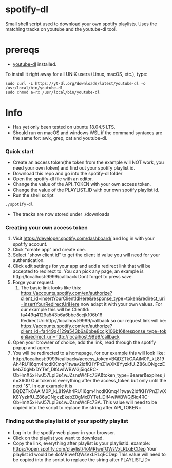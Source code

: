 # spotify-dl
Small shell script used to download your own spotify playlists. Uses the matching tracks on youtube and the youtube-dl tool.

# prereqs
- [youtube-dl](https://github.com/ytdl-org/youtube-dl) installed.

To install it right away for all UNIX users (Linux, macOS, etc.), type:
```shell script
sudo curl -L https://yt-dl.org/downloads/latest/youtube-dl -o /usr/local/bin/youtube-dl
sudo chmod a+rx /usr/local/bin/youtube-dl
```

# Info
- Has yet only been tested on ubuntu 18.04.5 LTS.
- Should run on macOS and windows WSL if the command syntaxes are the same for: awk, grep, cat and youtube-dl.


### Quick start
- Create an access token(the token from the example will NOT work, you need your own token) and find out your spotify playlist id.
- Download this repo and go into the spotify-dl folder
- Open the spotify-dl file with an editor. 
- Change the value of the API_TOKEN with your own access token.   
- Change the value of the PLAYLIST_ID with our own spotify playlist id.
- Run the shell script
```shell
./spotify-dl
```
- The tracks are now stored under ./downloads


### Creating your own access token
1. Visit https://developer.spotify.com/dashboard/ and log in with your spotify account.
2. Click "create app" and create one.
3. Select "show client id" to get the client id value you will need for your
authentication.
4. Click edit settings for your app and add a redirect link that will be
accepted to redirect to. You can pick any page, an example is http://localhost:9999/callback
Dont forget to press save.
5. Forge your request. 
    1. The basic link looks like this:
      https://accounts.spotify.com/en/authorize?client_id=insertYourClientIdHere&response_type=token&redirect_uri=insertYourRedirectUriHere
      now adapt it with your own values. For our example this will be ClientId: fa449q4129a543b6a6bbe8ccjk106b16 RedirectUri:http://localhost:9999/callback
      so our request link will be: 
      https://accounts.spotify.com/en/authorize?client_id=fa449q4129a543b6a6bbe8ccjk106b16&response_type=token&redirect_uri=http://localhost:9999/callback
6. Open your browser of choice, add the link, read through the spotify popup and agree.
7. You will be redirected to a homepage, for our example this will look like:
    http://localhost:9999/callback#access_token=BQDZTkCAAiM0P_kL819Ah4RU1I6qm4hcdKKmq41twav2ldfKHYPnZ1wXK8YyzkfU_Z86uONgczEkebZ0gMxDYTef_Dlf4wlWBWGj5iq4RC-ObHmX5xHwJ57LpI3s4wJZsnsW4Fc7SA&token_type=Bearer&expires_in=3600
   Our token is everything after the access_token but only until the next "&". In our example it is BQDZTkCAAiM0P_kL819Ah4RU1I6qm4hcdKKmq41twav2ldfKHYPnZ1wXK8YyzkfU_Z86uONgczEkebZ0gMxDYTef_Dlf4wlWBWGj5iq4RC-ObHmX5xHwJ57LpI3s4wJZsnsW4Fc7SA. This value will need to be copied into the script to replace the string after API_TOKEN=


### Finding out the playlist id of your spotify playlist
- Log in to the spotify web player in your browser.
- Click on the playlist you want to download.
- Copy the link, everything after playlist is your playlistid.
example:
https://open.spotify.com/playlist/4oMRIwefQWsVxLRLqECDep
Your playlist id would be 4oMRIwefQWsVxLRLqECDep
This value will need to be copied into the script to replace the string after PLAYLIST_ID=
